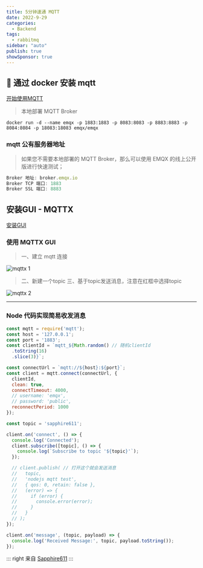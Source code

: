 ```yaml
---
title: 5分钟速通 MQTT
date: 2022-9-29
categories:
  - Backend
tags:
  - rabbitmq
sidebar: "auto"
publish: true
showSponsor: true
---
```


## 👋  通过 docker 安装 mqtt  

[开始使用MQTT](https://mqttx.app/zh/docs/get-started)

> 本地部署 MQTT Broker

``` shell
docker run -d --name emqx -p 1883:1883 -p 8083:8083 -p 8883:8883 -p 8084:8084 -p 18083:18083 emqx/emqx
```

### mqtt 公有服务器地址

> 如果您不需要本地部署的 MQTT Broker，那么可以使用 EMQX 的线上公开版进行快速测试；

``` js
Broker 地址: broker.emqx.io
Broker TCP 端口: 1883
Broker SSL 端口: 8883
```

## 安装GUI - MQTTX

[安装GUI](https://mqttx.app/zh#download)


### 使用 MQTTX GUI

> 一、建立 mqtt 连接

![mqttx 1](https://mqttx.app/images/mqttx-brokerinfo.png)

> 二、新建一个topic
> 三、基于topic发送消息，注意在红框中选择topic

![mqttx 2](https://mqttx.app/images/mqttx-message.png)

---

### Node 代码实现简易收发消息

``` js
const mqtt = require('mqtt');
const host = '127.0.0.1';
const port = '1883';
const clientId = `mqtt_${Math.random() // 随机clientId
  .toString(16)
  .slice(3)}`;

const connectUrl = `mqtt://${host}:${port}`;
const client = mqtt.connect(connectUrl, {
  clientId,
  clean: true,
  connectTimeout: 4000,
  // username: 'emqx',
  // password: 'public',
  reconnectPeriod: 1000
});

const topic = 'sapphire611';

client.on('connect', () => {
  console.log('Connected');
  client.subscribe([topic], () => {
    console.log(`Subscribe to topic '${topic}'`);
  });

  // client.publish( // 打开这个就会发送消息
  //   topic,
  //   'nodejs mqtt test',
  //   { qos: 0, retain: false },
  //   (error) => {
  //     if (error) {
  //       console.error(error);
  //     }
  //   }
  // );
});

client.on('message', (topic, payload) => {
  console.log('Received Message:', topic, payload.toString());
});

```
::: right
来自 [Sapphire611](http://sapphire611.github.io)
:::

